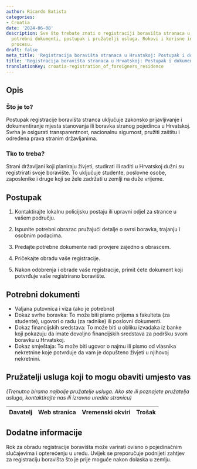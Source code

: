 ```yaml
---
author: Ricardo Batista
categories:
- Croatia
date: '2024-06-08'
description: Sve što trebate znati o registraciji boravišta stranaca u Hrvatskoj,
  potrebni dokumenti, postupak i pružatelji usluga. Rokovi i korisne informacije o
  procesu.
draft: false
meta_title: 'Registracija boravišta stranaca u Hrvatskoj: Postupak i dokumenti'
title: 'Registracija boravišta stranaca u Hrvatskoj: Postupak i dokumenti'
translationKey: croatia-registration_of_foreigners_residence
---
```



## Opis
### Što je to?
Postupak registracije boravišta stranca uključuje zakonsko prijavljivanje i dokumentiranje mjesta stanovanja ili boravka stranog pojedinca u Hrvatskoj. Svrha je osigurati transparentnost, nacionalnu sigurnost, pružiti zaštitu i određena prava stranim državljanima.

### Tko to treba?
Strani državljani koji planiraju živjeti, studirati ili raditi u Hrvatskoj dužni su registrirati svoje boravište. To uključuje studente, poslovne osobe, zaposlenike i druge koji se žele zadržati u zemlji na duže vrijeme.

## Postupak

1. Kontaktirajte lokalnu policijsku postaju ili upravni odjel za strance u vašem području.

2. Ispunite potrebni obrazac pružajući detalje o svrsi boravka, trajanju i osobnim podacima.

3. Predajte potrebne dokumente radi provjere zajedno s obrascem.

4. Pričekajte obradu vaše registracije.

5. Nakon odobrenja i obrade vaše registracije, primit ćete dokument koji potvrđuje vaše registrirano boravište.

## Potrebni dokumenti

- Valjana putovnica i viza (ako je potrebno)
- Dokaz svrhe boravka: To može biti pismo prijema s fakulteta (za studente), ugovori o radu (za radnike) ili poslovni dokumenti.
- Dokaz financijskih sredstava: To može biti u obliku izvadaka iz banke koji pokazuju da imate dovoljno financijskih sredstava za podršku svom boravku u Hrvatskoj.
- Dokaz smještaja: To može biti ugovor o najmu ili pismo od vlasnika nekretnine koje potvrđuje da vam je dopušteno živjeti u njihovoj nekretnini.

## Pružatelji usluga koji to mogu obaviti umjesto vas

_(Trenutno biramo najbolje pružatelje usluga. Ako ste ili poznajete pružatelja usluga, kontaktirajte nas ili izravno uredite stranicu)_

| Davatelj | Web stranica | Vremenski okviri | Trošak |
| --------------- | --------------- | :-------------: | :-------------: |

## Dodatne informacije
Rok za obradu registracije boravišta može varirati ovisno o pojedinačnim slučajevima i opterećenju u uredu. Uvijek se preporučuje podnijeti zahtjev za registraciju boravišta što je prije moguće nakon dolaska u zemlju.